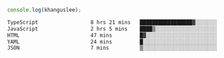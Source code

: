 ```js
console.log(khanguslee);
```

<!--START_SECTION:waka-->

```txt
TypeScript                 8 hrs 21 mins   █████████████████▓░░░░░░░   70.41 %
JavaScript                 2 hrs 5 mins    ████▒░░░░░░░░░░░░░░░░░░░░   17.64 %
HTML                       47 mins         █▓░░░░░░░░░░░░░░░░░░░░░░░   06.66 %
YAML                       24 mins         █░░░░░░░░░░░░░░░░░░░░░░░░   03.43 %
JSON                       7 mins          ▒░░░░░░░░░░░░░░░░░░░░░░░░   01.11 %
```

<!--END_SECTION:waka-->

<!--
**khanguslee/khanguslee** is a ✨ _special_ ✨ repository because its `README.md` (this file) appears on your GitHub profile.

Here are some ideas to get you started:

- 🔭 I’m currently working on ...
- 🌱 I’m currently learning ...
- 👯 I’m looking to collaborate on ...
- 🤔 I’m looking for help with ...
- 💬 Ask me about ...
- 📫 How to reach me: ...
- 😄 Pronouns: ...
- ⚡ Fun fact: ...
-->
